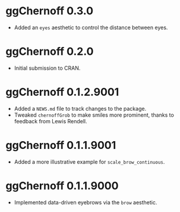 # ggChernoff 0.3.0

* Added an `eyes` aesthetic to control the distance between eyes.

# ggChernoff 0.2.0

* Initial submission to CRAN.

# ggChernoff 0.1.2.9001

* Added a `NEWS.md` file to track changes to the package.
* Tweaked `chernoffGrob` to make smiles more prominent, thanks to feedback from Lewis Rendell.

# ggChernoff 0.1.1.9001

* Added a more illustrative example for `scale_brow_continuous`.

# ggChernoff 0.1.1.9000

* Implemented data-driven eyebrows via the `brow` aesthetic.




